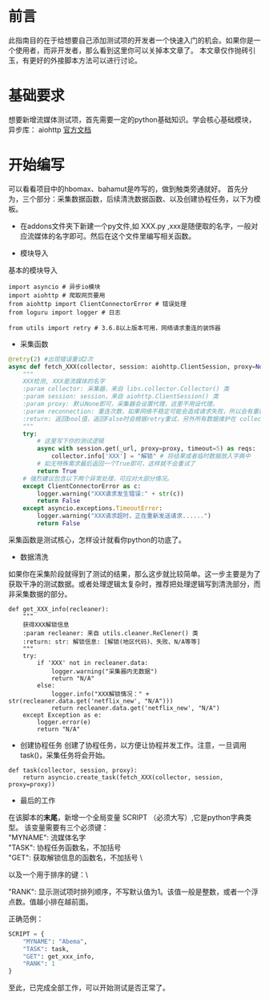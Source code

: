 # 前言

此指南目的在于给想要自己添加测试项的开发者一个快速入门的机会。如果你是一个使用者，而非开发者，那么看到这里你可以关掉本文章了。
本文章仅作抛砖引玉，有更好的外接脚本方法可以进行讨论。
# 基础要求
想要新增流媒体测试项，首先需要一定的python基础知识。学会核心基础模块，异步库： aiohttp [官方文档](https://docs.aiohttp.org/en/stable/)

# 开始编写

可以看看项目中的hbomax、bahamut是咋写的，做到触类旁通就好。
首先分为，三个部分：采集数据函数，后续清洗数据函数、以及创建协程任务，以下为模板。
* 在addons文件夹下新建一个py文件,如 XXX.py ,xxx是随便取的名字，一般对应流媒体的名字即可。然后在这个文件里编写相关函数。


* 模块导入


基本的模块导入
```
import asyncio # 异步io模块
import aiohttp # 爬取网页要用
from aiohttp import ClientConnectorError # 错误处理
from loguru import logger # 日志

from utils import retry # 3.6.8以上版本可用，网络请求重连的装饰器
```

* 采集函数
```python function
@retry(2) #出现错误重试2次
async def fetch_XXX(collector, session: aiohttp.ClientSession, proxy=None) -> bool:
    """
    XXX检测, XXX是流媒体的名字
    :param collector: 采集器，来自 libs.collector.Collector() 类
    :param session: session，来自 aiohttp.ClientSession() 类
    :param proxy: 默认None即可，采集器会设置代理，这里不用设代理。
    :param reconnection: 重连次数，如果网络不稳定可能会造成请求失败，所以会有重新发送请求机制，默认为2
    :return: 返回bool值，返回False时会根据retry重试，另外所有数据维护在 collector.info 属性中，它是一个字典。
    """
    try:
        # 这里写下你的测试逻辑
        async with session.get(_url, proxy=proxy, timeout=5) as reqs:
            collector.info['XXX'] = "解锁" # 将结果或者临时数据放入字典中
        # 如无特殊需求最后返回一个True即可，这样就不会重试了
        return True
    # 强烈建议包含以下两个异常处理，可应对大部分情况。
    except ClientConnectorError as c:
        logger.warning("XXX请求发生错误:" + str(c))
        return False
    except asyncio.exceptions.TimeoutError:
        logger.warning("XXX请求超时，正在重新发送请求......")
        return False
```
采集函数是测试核心，怎样设计就看你python的功底了。
* 数据清洗

如果你在采集阶段就得到了测试的结果，那么这步就比较简单。这一步主要是为了获取干净的测试数据。或者处理逻辑太复杂时，推荐把处理逻辑写到清洗部分，而非采集数据的部分。

```
def get_XXX_info(recleaner):
    """
    获得XXX解锁信息
    :param recleaner: 来自 utils.cleaner.ReClener() 类
    :return: str: 解锁信息: [解锁(地区代码)、失败、N/A等等]
    """
    try:
        if 'XXX' not in recleaner.data:
            logger.warning("采集器内无数据")
            return "N/A"
        else:
            logger.info("XXX解锁情况：" + str(recleaner.data.get('netflix_new', "N/A")))
            return recleaner.data.get('netflix_new', "N/A")
    except Exception as e:
        logger.error(e)
        return "N/A"
```

* 创建协程任务
创建了协程任务，以方便让协程并发工作。注意，一旦调用task()，采集任务将会开始。
```
def task(collector, session, proxy):
    return asyncio.create_task(fetch_XXX(collector, session, proxy=proxy))
```

* 最后的工作

在该脚本的**末尾**，新增一个全局变量 SCRIPT （必须大写）,它是python字典类型。
该变量需要有三个必须键：\
"MYNAME": 流媒体名字 \
"TASK": 协程任务函数名，不加括号 \
"GET": 获取解锁信息的函数名，不加括号 \

以及一个用于排序的键：\

"RANK": 显示测试项时排列顺序，不写默认值为1。该值一般是整数，或者一个浮点数。值越小排在越前面。

正确范例：
```python
SCRIPT = {
    "MYNAME": "Abema",
    "TASK": task,
    "GET": get_xxx_info,
    "RANK": 1
}
```


至此，已完成全部工作，可以开始测试是否正常了。